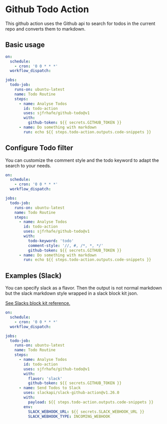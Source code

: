 # Github Todo Action

This github action uses the Github api to search for todos in the current repo and converts them to markdown.

## Basic usage

```yaml
on:
  schedule:
    - cron: '0 0 * * *'
  workflow_dispatch:

jobs:
  todo-job:
    runs-on: ubuntu-latest
    name: Todo Routine
    steps:
      - name: Analyse Todos
        id: todo-action
        uses: sjfrhafe/github-todo@v1
        with:
          github-token: ${{ secrets.GITHUB_TOKEN }}
      - name: Do something with markdown
        run: echo ${{ steps.todo-action.outputs.code-snippets }}
```

## Configure Todo filter

You can customize the comment style and the todo keyword to adapt the search to your needs.

```yaml
on:
  schedule:
    - cron: '0 0 * * *'
  workflow_dispatch:

jobs:
  todo-job:
    runs-on: ubuntu-latest
    name: Todo Routine
    steps:
      - name: Analyse Todos
        id: todo-action
        uses: sjfrhafe/github-todo@v1
        with:
          todo-keyword: 'todo'
          comment-style: '//, #, /*, *, */'
          github-token: ${{ secrets.GITHUB_TOKEN }}
      - name: Do something with markdown
        run: echo ${{ steps.todo-action.outputs.code-snippets }}
```

## Examples (Slack)

You can specify slack as a flavor. Then the output is not normal markdown but the slack markdown style wrapped in a slack block kit json.

[See Slacks block kit reference. ](https://api.slack.com/block-kit)

```yaml
on:
  schedule:
    - cron: '0 0 * * *'
  workflow_dispatch:

jobs:
  todo-job:
    runs-on: ubuntu-latest
    name: Todo Routine
    steps:
      - name: Analyse Todos
        id: todo-action
        uses: sjfrhafe/github-todo@v1
        with:
          flavor: 'slack'
          github-token: ${{ secrets.GITHUB_TOKEN }}
      - name: Send Todos to Slack
        uses: slackapi/slack-github-action@v1.26.0
        with:
          payload: ${{ steps.todo-action.outputs.code-snippets }}
        env:
          SLACK_WEBHOOK_URL: ${{ secrets.SLACK_WEBHOOK_URL }}
          SLACK_WEBHOOK_TYPE: INCOMING_WEBHOOK
```
